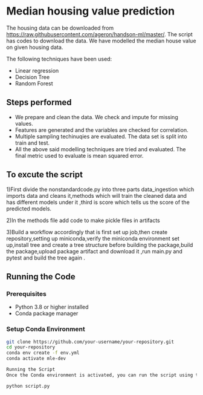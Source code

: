 # Median housing value prediction

The housing data can be downloaded from https://raw.githubusercontent.com/ageron/handson-ml/master/. The script has codes to download the data. We have modelled the median house value on given housing data. 

The following techniques have been used: 

 - Linear regression
 - Decision Tree
 - Random Forest

## Steps performed
 - We prepare and clean the data. We check and impute for missing values.
 - Features are generated and the variables are checked for correlation.
 - Multiple sampling techinuqies are evaluated. The data set is split into train and test.
 - All the above said modelling techniques are tried and evaluated. The final metric used to evaluate is mean squared error.

## To excute the script
1)First divide the nonstandardcode.py into three parts data_ingestion which imports data and cleans it,methods which will train the cleaned data and has different models under it ,third is score which tells us the score of the predicted models.

2)In the methods file add code to make pickle files in artifacts

3)Build a workflow accordingly that is first set up job,then create repository,setting up miniconda,verify the miniconda environment set up,install tree and create a tree structure before building the package,build the package,upload package artifact and download it ,run main.py and pytest and build the tree again .

## Running the Code

### Prerequisites

- Python 3.8 or higher installed
- Conda package manager

### Setup Conda Environment

```bash
git clone https://github.com/your-username/your-repository.git
cd your-repository
conda env create -f env.yml
conda activate mle-dev

Running the Script
Once the Conda environment is activated, you can run the script using the following command:

python script.py

